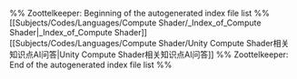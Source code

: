 %% Zoottelkeeper: Beginning of the autogenerated index file list  %%
 [[Subjects/Codes/Languages/Compute Shader/_Index_of_Compute Shader|_Index_of_Compute Shader]]
 [[Subjects/Codes/Languages/Compute Shader/Unity Compute Shader相关知识点AI问答|Unity Compute Shader相关知识点AI问答]]
%% Zoottelkeeper: End of the autogenerated index file list  %%
